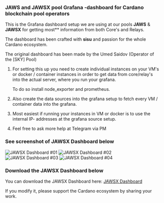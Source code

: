 ### JAWS and JAWSX pool Grafana -dashboard for Cardano blockchain pool operators

This is the Grafana dashboard setup we are using at our pools **JAWS** & **JAWSX** for getting most**  information from both Core's and Relays.

The dashboard has been crafted with **sisu** and passion for the whole Cardano ecosystem.

The original dashboard has been made by the Umed Saidov (Operator of the [SKY] Pool)

1. For setting this up you need to create individual instances on your VM's or docker / container instances 
   in order to get data from core/relay's into the actual server, where you run your grafana.

   To do so install node_exporter and prometheus.

2. Also create the data sources into the grafana setup to fetch every VM / container data into the grafana.

3. Most easiest if running your instances in VM or docker is to use the internal IP- addresses at the grafana source setup.

4. Feel free to ask more help at Telegram via PM

### See screenshot of JAWSX Dashboard below

![JAWSX Dashboard #01](https://github.com/adajaws/JAWSX-Pool-Dashboard/raw/master/docs/JAWSX_dashboard_01.jpg)
![JAWSX Dashboard #02](https://github.com/adajaws/JAWSX-Pool-Dashboard/raw/master/docs/JAWSX_dashboard_02.jpg)
![JAWSX Dashboard #03](https://github.com/adajaws/JAWSX-Pool-Dashboard/raw/master/docs/JAWSX_dashboard_03.jpg)
![JAWSX Dashboard #04](https://github.com/adajaws/JAWSX-Pool-Dashboard/raw/master/docs/JAWSX_dashboard_04.jpg)

### Download the JAWSX Dashboard below

You can download the JAWSX Dashboard here: [JAWSX Dashboard](https://github.com/adajaws/JAWS-Pool-Dashboard/blob/master/src/JAWS-dashboard.json)

If you modify it, please support the Cardano ecosystem by sharing your work.
